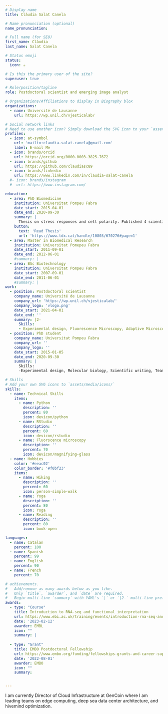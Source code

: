 ```yaml
---
# Display name
title: Clàudia Salat Canela

# Name pronunciation (optional)
name_pronunciation: 

# Full name (for SEO)
first_name: Clàudia
last_name: Salat Canela

# Status emoji
status:
  icon: ☕️

# Is this the primary user of the site?
superuser: true

# Role/position/tagline
role: Postdoctoral scientist and emerging image analyst

# Organizations/Affiliations to display in Biography blox
organizations:
  - name: Université de Lausanne
    url: https://wp.unil.ch/vjesticalab/

# Social network links
# Need to use another icon? Simply download the SVG icon to your `assets/media/icons/` folder.
profiles:
  - icon: at-symbol
    url: 'mailto:claudia.salat.canela@gmail.com'
    label: E-mail Me
  - icon: brands/orcid
    url: https://orcid.org/0000-0003-3825-7672 
  - icon: brands/github
    url: https://github.com/claudiasc89
  - icon: brands/linkedin
    url: https://www.linkedin.com/in/claudia-salat-canela
  #- icon: brands/instagram
  #  url: https://www.instagram.com/

education:
  - area: PhD Biomedicine
    institution: Universitat Pompeu Fabra 
    date_start: 2015-04-01
    date_end: 2020-09-30
    summary: |
      Thesis on stress responses and cell polarity. Published 4 scientific articles and 1 review. 
    button:
      text: 'Read Thesis'
      url: 'https://www.tdx.cat/handle/10803/670276#page=1'
  - area: Master in Biomedical Research
    institution: Universitat Pomepeu Fabra 
    date_start: 2011-09-01
    date_end: 2012-06-01
    #summary: |
  - area: BSc Biotechnology
    institution: Universitat Pompeu Fabra
    date_start: 2007-09-01
    date_end: 2011-06-01
    #summary: |
work:
  - position: Postdoctoral scientist
    company_name: Université de Lausanne
    company_url: 'https://wp.unil.ch/vjesticalab/'
    company_logo: 'vlogo.png'
    date_start: 2021-04-01
    date_end: ''
    summary: |2-
      Skills:
      - Experimental design, Fluorescence Microscopy, Adaptive Microscopy Acquisition Python, R, Problem Solving, grant writing
  - position: PhD student
    company_name: Universitat Pompeu Fabra
    company_url: ''
    company_logo: ''
    date_start: 2015-01-05
    date_end: 2020-09-30
    summary: |
      Skills:
      -Experimental design, Molecular biology, Scientific writing, Team work

# Skills
# Add your own SVG icons to `assets/media/icons/`
skills:
  - name: Technical Skills
    items:
      - name: Python
        description: ''
        percent: 80
        icon: devicon/python
      - name: RStudio
        description: ''
        percent: 60
        icon: devicon/rstudio
      - name: Fluorscence microscopy
        description: ''
        percent: 70
        icon: devicon/magnifying-glass
  - name: Hobbies
    color: '#eeac02'
    color_border: '#f0bf23'
    items:
      - name: Hiking
        description: ''
        percent: 60
        icon: person-simple-walk
      - name: Yoga
        description: ''
        percent: 80
        icon: Yoga
      - name: Reading
        description: ''
        percent: 80
        icon: book-open

languages:
  - name: Catalan
    percent: 100
  - name: Spanish
    percent: 99
  - name: English
    percent: 90
  - name: French
    percent: 70

# achievements.
#   Add/remove as many awards below as you like.
#   Only `title`, `awarder`, and `date` are required.
#   Begin multi-line `summary` with YAML's `|` or `|2-` multi-line prefix and indent 2 spaces below.
awards:
  - type: "Course"
    title: Introduction to RNA-seq and functional interpretation
    url: https://www.ebi.ac.uk/training/events/introduction-rna-seq-and-functional-interpretation-2/?utm_source=annualposter&utm_medium=poster&utm_id=RNA24
    date: '2023-02-12'
    awarder: EMBL
    icon: ""
    summary: |
  
  - type: "Grant"
    title: EMBO Postdoctoral Fellowship
    url: https://www.embo.org/funding/fellowships-grants-and-career-support/postdoctoral-fellowships/ 
    date: '2022-08-01'
    awarder: EMBO
    icon: ""
    summary: 


---
```


I am currently Director of Cloud Infrastructure at GenCoin where I am leading teams on edge computing, deep sea data center architecture, and hivemind optimization.